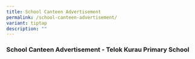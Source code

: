 ```yaml
---
title: School Canteen Advertisement
permalink: /school-canteen-advertisement/
variant: tiptap
description: ""
---
```

<h3><strong>School Canteen Advertisement - Telok Kurau Primary School</strong></h3>
<p></p>